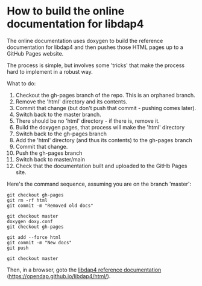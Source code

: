 # How to build the online documentation for libdap4

The online documentation uses doxygen to build the reference documentation
for libdap4 and then pushes those HTML pages up to a GitHub Pages website.

The process is simple, but involves some 'tricks' that make the process
hard to implement in a robust way.

What to do:

1. Checkout the gh-pages branch of the repo. This is an orphaned branch.
2. Remove the 'html' directory and its contents.
3. Commit that change (but don't push that commit - pushing comes later).
4. Switch back to the master branch.
5. There should be no 'html' directory - if there is, remove it.
6. Build the doxygen pages, that process will make the 'html' directory
7. Switch back to the gh-pages branch
8. Add the 'html' directory (and thus its contents) to the gh-pages branch
9. Commit that change.
10. Push the gh-pages branch
11. Switch back to master/main
12. Check that the documentation built and uploaded to the GitHb Pages site.

Here's the command sequence, assuming you are on the branch 'master':

```aiignore
git checkout gh-pages
git rm -rf html
git commit -m "Removed old docs"

git checkout master
doxygen doxy.conf
git checkout gh-pages

git add --force html
git commit -m "New docs"
git push

git checkout master
```

Then, in a browser, goto the [libdap4 reference documentation](https://opendap.github.io/libdap4/html/)
(https://opendap.github.io/libdap4/html/).
